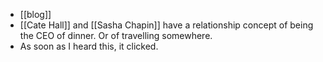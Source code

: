 - [[blog]]
- [[Cate Hall]] and [[Sasha Chapin]] have a relationship concept of being the CEO of dinner. Or of travelling somewhere.
- As soon as I heard this, it clicked.